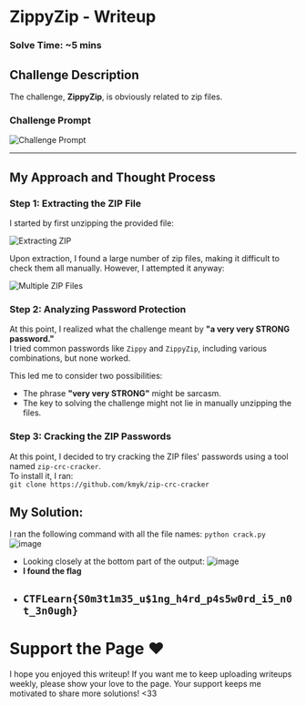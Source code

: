 # ZippyZip - Writeup  

### Solve Time: ~5 mins  

## Challenge Description  
The challenge, **ZippyZip**, is obviously related to zip files.  

### Challenge Prompt  
![Challenge Prompt](https://github.com/user-attachments/assets/f4a7fb4f-f7b7-454b-bed0-28f0fbc813cb)  

---

## My Approach and Thought Process  

### Step 1: Extracting the ZIP File  
I started by first unzipping the provided file:  

![Extracting ZIP](https://github.com/user-attachments/assets/d3cfad33-0434-4f67-aaad-9440fdc53a98)  

Upon extraction, I found a large number of zip files, making it difficult to check them all manually. However, I attempted it anyway:  

![Multiple ZIP Files](https://github.com/user-attachments/assets/98bb0db8-3610-4d74-9030-d6d219f785c8)  

### Step 2: Analyzing Password Protection  
At this point, I realized what the challenge meant by **"a very very STRONG password."**  
I tried common passwords like `Zippy` and `ZippyZip`, including various combinations, but none worked.  

This led me to consider two possibilities:  
- The phrase **"very very STRONG"** might be sarcasm.  
- The key to solving the challenge might not lie in manually unzipping the files.  

### Step 3: Cracking the ZIP Passwords  
At this point, I decided to try cracking the ZIP files' passwords using a tool named `zip-crc-cracker`.  
To install it, I ran:  
`git clone https://github.com/kmyk/zip-crc-cracker`

## My Solution:
I ran the following command with all the file names:
`python crack.py`
![image](https://github.com/user-attachments/assets/aac45a8b-e464-4afa-8e51-2edc3cf52f2d)
- Looking closely at the bottom part of the output:
![image](https://github.com/user-attachments/assets/6d8b60cc-8c4d-42f1-a0bb-9929afd2e2bc)
- **I found the flag**
- ## `CTFLearn{S0m3t1m35_u$1ng_h4rd_p4s5w0rd_i5_n0t_3n0ugh}`
# Support the Page ❤️
I hope you enjoyed this writeup! If you want me to keep uploading writeups weekly, please show your love to the page. Your support keeps me motivated to share more solutions! <33


